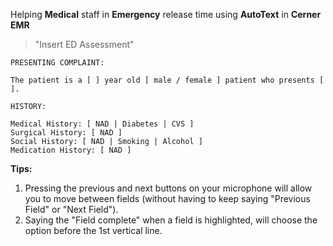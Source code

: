 Helping __Medical__ staff in __Emergency__ release time using __AutoText__ in __Cerner EMR__

> "Insert ED Assessment"

```
PRESENTING COMPLAINT:

The patient is a [ ] year old [ male / female ] patient who presents [ ].

HISTORY:

Medical History: [ NAD | Diabetes | CVS ]
Surgical History: [ NAD ]
Social History: [ NAD | Smoking | Alcohol ]
Medication History: [ NAD ]
```

__Tips:__
1. Pressing the previous and next buttons on your microphone will allow you to move between fields (without having to keep saying "Previous Field" or "Next Field").
2. Saying the  "Field complete" when a field is highlighted, will choose the  option before the 1st vertical line. 
